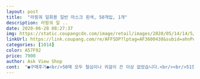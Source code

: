 ```yaml
---
layout: post 
title:  "라핑궈 일회용 일반 마스크 흰색, 50개입, 1개" 
description: 라핑궈 일 ..
date: 2020-06-28 08:27:37 
img: https://static.coupangcdn.com/image/retail/images/2020/05/14/14/5/2cabe7b6-0a37-42e1-b040-4372939834dd.jpg 
linkUrl: https://link.coupang.com/re/AFFSDP?lptag=AF3600438&subid=ahnPublicAsk&pageKey=1579083684&itemId=2699888523&vendorItemId=70690253623&traceid=V0-113-1d016abb23ad47e0 
categories: [1014] 
color: A57F92 
price: 7900 
author: Ask View Shop 
cont:  "●구매후기●<br/>50매 모두 철심이나 귀걸이 끈 이상 없었습니다.<br/><br/>51장이예요.<br/> 쌤쌤<br/><br/>같이 산 세이프티에 비하면 얇은듯한데 착용을 안해봐서 느낌은 모르겠네요.<br/><br/>개별포장 하다보니 하나가 끈이 검둥이가 묻어있어요.<br/><br/>갯수도 50개 맞게왔음<br/>구겨진거없이 와서 좋음 냄새도 맡아봤는데 안남!!굿!!성공!<br/>귀도 안아픔! 냄새도안남!<br/>그래도 만져보니 질감은 처음 샀던 라핑궈랑 비슷하게 부드러워요.<br/><br/>그런데 일회용 일반 마스크보다 두터워서 놀랬음<br/>근데 당황쓰한게 박스안에 비닐도 없이 그냥 마스크만 있네요.<br/><br/>기대안하고 구매함!!<br/>끈 떨어진것도 없고 하나쯤은 괜찮지.<br/>.<br/>싶어서 빼고 포장하다보니<br/>박스를 열면 비닐포장이 없이 마스크들이 쌓여 있어서 당황했습니다.<br/><br/>사진 추가한것에 아래 박스가 정말 좋았던 라핑궈이고 위에 상자가 이번에 구매한 라핑궈예요<br/>수량은 정확히 50매 들어 있었구요, 중국산은 일단 냄새부터 시작하는데<br/>오늘 구매는 만족합니다<br/>오호! 괜찮음!!!!다른건 구겨진 마스크도 팔고 하던데<br/>이 제품은 냄새가 하나도 없어서 신기했습니다.<br/><br/>전체적으로는 중국산 제품 산 것중에 가장 마음에 듭니다.<br/><br/>중간에 일회용부직포 랑 세이프티 샀었는데 둘다 화났었는데<br/>중국산들 하도 실패를 많이해서 반신반의했으나 9500원에 메리트를 갖고 한번 샀습니다.<br/><br/>처음 일회용 마스크 샀던게 라핑궈였는데(10장씩 소포장된거) 일회용치고 넘 좋아서 재구매 하려보니 지금은 품절이더라구요.<br/> 그래서 같은 박스는 아니지만 라핑궈 검색해서 구매했구 가격도 9500원이라 얼른 샀어요.<br/><br/>흰색이 귀 끈이 조금 더 길어요<br/>50매 모두 철심이나 귀걸이 끈 이상 없었습니다.<br/><br/>51장이예요.<br/> 쌤쌤<br/><br/>같이 산 세이프티에 비하면 얇은듯한데 착용을 안해봐서 느낌은 모르겠네요.<br/><br/>개별포장 하다보니 하나가 끈이 검둥이가 묻어있어요.<br/><br/>갯수도 50개 맞게왔음<br/>구겨진거없이 와서 좋음 냄새도 맡아봤는데 안남!!굿!!성공!<br/>귀도 안아픔! 냄새도안남!<br/>그래도 만져보니 질감은 처음 샀던 라핑궈랑 비슷하게 부드러워요.<br/><br/>그런데 일회용 일반 마스크보다 두터워서 놀랬음<br/>근데 당황쓰한게 박스안에 비닐도 없이 그냥 마스크만 있네요.<br/><br/>기대안하고 구매함!!<br/>끈 떨어진것도 없고 하나쯤은 괜찮지.<br/>.<br/>싶어서 빼고 포장하다보니<br/>박스를 열면 비닐포장이 없이 마스크들이 쌓여 있어서 당황했습니다.<br/><br/>사진 추가한것에 아래 박스가 정말 좋았던 라핑궈이고 위에 상자가 이번에 구매한 라핑궈예요<br/>수량은 정확히 50매 들어 있었구요, 중국산은 일단 냄새부터 시작하는데<br/>오늘 구매는 만족합니다<br/>오호! 괜찮음!!!!다른건 구겨진 마스크도 팔고 하던데<br/>이 제품은 냄새가 하나도 없어서 신기했습니다.<br/><br/>전체적으로는 중국산 제품 산 것중에 가장 마음에 듭니다.<br/><br/>중간에 일회용부직포 랑 세이프티 샀었는데 둘다 화났었는데<br/>중국산들 하도 실패를 많이해서 반신반의했으나 9500원에 메리트를 갖고 한번 샀습니다.<br/><br/>처음 일회용 마스크 샀던게 라핑궈였는데(10장씩 소포장된거) 일회용치고 넘 좋아서 재구매 하려보니 지금은 품절이더라구요.<br/> 그래서 같은 박스는 아니지만 라핑궈 검색해서 구매했구 가격도 9500원이라 얼른 샀어요.<br/><br/>흰색이 귀 끈이 조금 더 길어요<br/>" 
---
```

